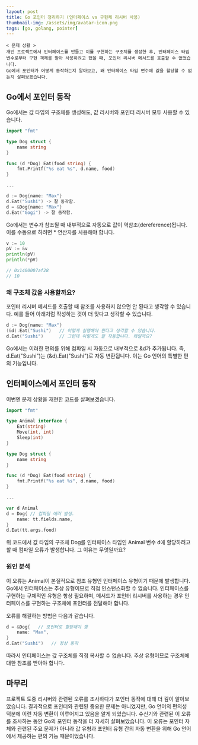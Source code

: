 ```yaml
---
layout: post
title: Go 포인터 정리하기 (인터페이스 vs 구현체 리시버 사용)
thumbnail-img: /assets/img/avatar-icon.png
tags: [go, golang, pointer]
---
```


```
< 문제 상황 >
개인 프로젝트에서 인터페이스를 만들고 이를 구현하는 구조체를 생성한 후, 인터페이스 타입 변수로부터 구현 객체를 받아 사용하려고 했을 때, 포인터 리시버 메서드를 호출할 수 없었습니다. 
Go에서 포인터가 어떻게 동작하는지 알아보고, 왜 인터페이스 타입 변수에 값을 할당할 수 없는지 살펴보겠습니다.
``` 

## Go에서 포인터 동작
Go에서는 값 타입의 구조체를 생성해도, 값 리시버와 포인터 리시버 모두 사용할 수 있습니다.
```go
import "fmt"

type Dog struct {
	name string
}

func (d *Dog) Eat(food string) {
	fmt.Printf("%s eat %s", d.name, food)
}

...

d := Dog{name: "Max"}
d.Eat("Sushi") -> 잘 동작함.
d = &Dog{name: "Max"}
d.Eat("Gogi") -> 잘 동작함.
```

Go에서는 변수가 참조될 때 내부적으로 자동으로 값이 역참조(dereference)됩니다. 이를 수동으로 하려면 * 연산자를 사용해야 합니다.
```go
v := 10
pV := &v
println(pV)
println(*pV)

// 0x1400007af28
// 10 
```
### 왜 구조체 값을 사용할까요?
포인터 리시버 메서드를 호출할 때 참조를 사용하지 않으면 안 된다고 생각할 수 있습니다. 예를 들어 아래처럼 작성하는 것이 더 맞다고 생각할 수 있습니다.
```go
d := Dog{name: "Max"}
(&d).Eat("Sushi")   // 이렇게 실행해야 한다고 생각할 수 있습니다.
d.Eat("Sushi")      // 그런데 이렇게도 잘 작동합니다. 왜일까요?
```
Go에서는 이러한 편의를 위해 컴파일 시 자동으로 내부적으로 &d가 추가됩니다. 즉, d.Eat("Sushi")는 (&d).Eat("Sushi")로 자동 변환됩니다. 이는 Go 언어의 특별한 편의 기능입니다.

## 인터페이스에서 포인터 동작
이번엔 문제 상황을 재현한 코드를 살펴보겠습니다.
```go
import "fmt"

type Animal interface {
	Eat(string)
	Move(int, int)
	Sleep(int)
}

type Dog struct {
	name string
}

func (d *Dog) Eat(food string) {
	fmt.Printf("%s eat %s", d.name, food)
}

...

var d Animal
d = Dog{ // 컴파일 에러 발생.
    name: tt.fields.name,
}
d.Eat(tt.args.food)
```
위 코드에서 값 타입의 구조체 Dog를 인터페이스 타입인 Animal 변수 d에 할당하려고 할 때 컴파일 오류가 발생합니다. 그 이유는 무엇일까요?

### 원인 분석
이 오류는 Animal이 본질적으로 참조 유형인 인터페이스 유형이기 때문에 발생합니다. Go에서 인터페이스는 추상 유형이므로 직접 인스턴스화할 수 없습니다. 인터페이스를 구현하는 구체적인 유형은 항상 필요하며, 메서드가 포인터 리시버를 사용하는 경우 인터페이스를 구현하는 구조체에 포인터를 전달해야 합니다.

오류를 해결하는 방법은 다음과 같습니다.
```go
d = &Dog{   // 포인터로 할당해야 함
    name: "Max",
}
d.Eat("Sushi")   // 정상 동작
```
따라서 인터페이스는 값 구조체를 직접 복사할 수 없습니다. 추상 유형이므로 구조체에 대한 참조를 받아야 합니다.

## 마무리
프로젝트 도중 리시버와 관련된 오류를 조사하다가 포인터 동작에 대해 더 깊이 알아보았습니다. 결과적으로 포인터와 관련된 중요한 문제는 아니었지만, Go 언어의 편의성 덕분에 이런 자동 변환이 이루어지고 있음을 알게 되었습니다.
수신기와 관련된 이 오류를 조사하는 동안 Go의 포인터 동작을 더 자세히 살펴보았습니다. 이 오류는 포인터 자체와 관련된 주요 문제가 아니라 값 유형과 포인터 유형 간의 자동 변환을 위해 Go 언어에서 제공하는 편의 기능 때문이었습니다.

